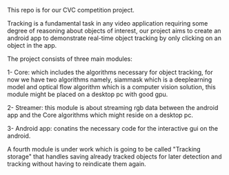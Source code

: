 This repo is for our CVC competition project.

Tracking is a fundamental task in any video application requiring some degree of reasoning about objects of interest, our project aims to create an android app to demonstrate real-time object tracking by only clicking on an object in the app.

The project consists of three main modules:

1- Core: which includes the algorithms necessary for object tracking, for now we have two algorithms namely, siammask which is a deeplearning model and optical flow algorithm which
is a computer vision solution, this module might be placed on a desktop pc with good gpu.

2- Streamer: this module is about streaming rgb data between the android app and the Core algorithms which might reside on a desktop pc.

3- Android app: conatins the necessary code for the interactive gui on the android.

A fourth module is under work which is going to be called "Tracking storage" that handles saving already tracked objects for later detection and tracking without having to reindicate them again.
